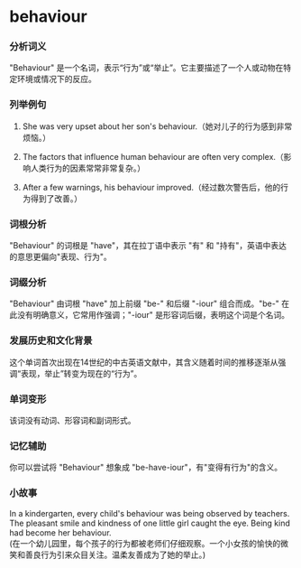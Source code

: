 # behaviour

### 分析词义

  

"Behaviour" 是一个名词，表示“行为”或“举止”。它主要描述了一个人或动物在特定环境或情况下的反应。

  

### 列举例句

  

1.  She was very upset about her son's behaviour.（她对儿子的行为感到非常烦恼。）
    
      
    
2.  The factors that influence human behaviour are often very complex.（影响人类行为的因素常常非常复杂。）
    
      
    
3.  After a few warnings, his behaviour improved.（经过数次警告后，他的行为得到了改善。）
    
      
    

  

### 词根分析

  

"Behaviour" 的词根是 "have"，其在拉丁语中表示 "有" 和 "持有"，英语中表达的意思更偏向"表现、行为"。

  

### 词缀分析

  

"Behaviour" 由词根 "have" 加上前缀 "be-" 和后缀 "-iour" 组合而成。"be-" 在此没有明确意义，它常用作强调；"-iour" 是形容词后缀，表明这个词是个名词。

  

### 发展历史和文化背景

  

这个单词首次出现在14世纪的中古英语文献中，其含义随着时间的推移逐渐从强调“表现，举止”转变为现在的“行为”。

  

### 单词变形

  

该词没有动词、形容词和副词形式。

  

### 记忆辅助

  

你可以尝试将 "Behaviour" 想象成 "be-have-iour"，有"变得有行为"的含义。

  

### 小故事

  

In a kindergarten, every child's behaviour was being observed by teachers. The pleasant smile and kindness of one little girl caught the eye. Being kind had become her behaviour.  
(在一个幼儿园里，每个孩子的行为都被老师们仔细观察。一个小女孩的愉快的微笑和善良行为引来众目关注。温柔友善成为了她的举止。)

